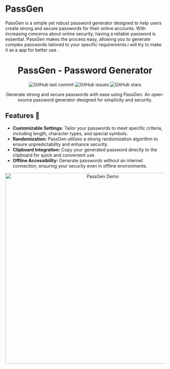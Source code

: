 # PassGen
PassGen is a simple yet robust password generator designed to help users create strong and secure passwords for their online accounts. With increasing concerns about online security, having a reliable password is essential. PassGen makes the process easy, allowing you to generate complex passwords tailored to your specific requirements.i will try to make it as a app for better use .

<!-- Project Title -->
<h1 align="center">PassGen - Password Generator</h1>

<!-- Badges -->
<p align="center">
  <img alt="GitHub last commit" src="https://img.shields.io/github/last-commit/your-username/PassGen?style=flat-square">
  <img alt="GitHub issues" src="https://img.shields.io/github/issues/your-username/PassGen?style=flat-square">
  <img alt="GitHub stars" src="https://img.shields.io/github/stars/your-username/PassGen?style=flat-square">
</p>

<!-- Project Description -->
<p align="center">
  Generate strong and secure passwords with ease using PassGen. An open-source password generator designed for simplicity and security.
</p>

<!-- Features -->
## Features 🚀

- **Customizable Settings:** Tailor your passwords to meet specific criteria, including length, character types, and special symbols.
- **Randomization:** PassGen utilizes a strong randomization algorithm to ensure unpredictability and enhance security.
- **Clipboard Integration:** Copy your generated password directly to the clipboard for quick and convenient use.
- **Offline Accessibility:** Generate passwords without an internet connection, ensuring your security even in offline environments.

<!-- Demo GIF/Video -->
<p align="center">
  <img src="passgen-demo.gif" alt="PassGen Demo" width="600">
</p>



